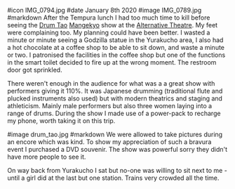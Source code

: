 #icon IMG_0794.jpg
#date January 8th 2020
#image IMG_0789.jpg
#markdown
After the Tempura lunch I had too much time to kill before seeing the
[Drum Tao](http://www.drum-tao.com/main/english)
[Mangekyo](https://mangekyo-tokyo.com/en/) show at the
[Alternative Theatre](https://www.alternative-theatre.jp/en/about/).
My feet were complaining too. My planning
could have been better. I wasted a minute or minute seeing a Godzilla statue
in the Yurakucho area, I also had a hot chocolate at a coffee shop to be able to
sit down, and waste a minute or two. I patronised the facilities in the coffee shop
but one of the functions in the smart toilet decided to fire up at the wrong moment.
The restroom door got sprinkled.

There weren't enough in the audience for what was a a great show with
performers giving it 110%. It was Japanese drumming (traditional flute and plucked
instruments also used) but with modern theatrics and staging and athleticism.
Mainly male performers but also three women laying into a range of drums. During the
show I made use of a power-pack to recharge my phone, worth taking it on this trip.

#image drum_tao.jpg
#markdown
We were allowed to take pictures during an encore which was kind. To show my
appreciation of such a bravura event I purchased a DVD souvenir. The show was powerful
sorry they didn't have more people to see it.

On way back from Yurakucho I sat but no-one was willing to sit next to me -
until a girl did at the last but one station. Trains very crowded all the time.
